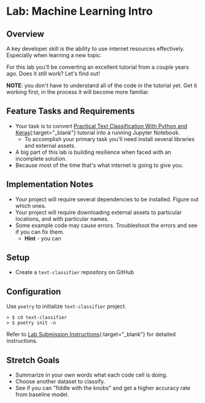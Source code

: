 # Lab: Machine Learning Intro

## Overview

A key developer skill is the ability to use internet resources effectively. Especially when learning a new topic.

For this lab you'll be converting an excellent tutorial from a couple years ago. Does it still work? Let's find out!

**NOTE**: you don't have to understand all of the code in the tutorial yet. Get it working first, in the process it will become more familiar. 

## Feature Tasks and Requirements

- Your task is to convert [Practical Text Classification With Python and Keras](https://realpython.com/python-keras-text-classification/){:target="_blank"} tutorial into a running Jupyter Notebook. 
  - To accomplish your primary task you'll need install several libraries and external assets.
- A big part of this lab is building resilience when faced with an incomplete solution. 
- Because most of the time that's what internet is going to give you. 

## Implementation Notes

- Your project will require several dependencies to be installed. Figure out which ones.
- Your project will require downloading external assets to particular locations, and with particular names. 
- Some example code may cause errors. Troubleshoot the errors and see if you can fix them. 
  - **Hint** - you can


## Setup

- Create a `text-classifier` repository on GitHub


## Configuration

Use `poetry` to initialize `text-classifier` project.

```console
> $ cd text-classifier 
> $ poetry init -n
```

Refer to [Lab Submission Instructions](../../../reference/submission-instructions/labs/){:target="_blank"} for detailed instructions.

## Stretch Goals

- Summarize in your own words what each code cell is doing.
- Choose another dataset to classify.
- See if you can "fiddle with the knobs" and get a higher accuracy rate from baseline model.

